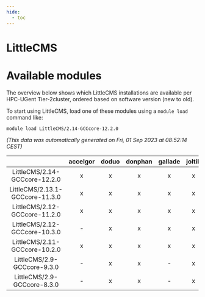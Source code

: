 ```yaml
---
hide:
  - toc
---
```


LittleCMS
=========

# Available modules


The overview below shows which LittleCMS installations are available per HPC-UGent Tier-2cluster, ordered based on software version (new to old).

To start using LittleCMS, load one of these modules using a `module load` command like:

```shell
module load LittleCMS/2.14-GCCcore-12.2.0
```

*(This data was automatically generated on Fri, 01 Sep 2023 at 08:52:14 CEST)*  

| |accelgor|doduo|donphan|gallade|joltik|skitty|swalot|victini|
| :---: | :---: | :---: | :---: | :---: | :---: | :---: | :---: | :---: |
|LittleCMS/2.14-GCCcore-12.2.0|x|x|x|x|x|x|x|x|
|LittleCMS/2.13.1-GCCcore-11.3.0|x|x|x|x|x|x|x|x|
|LittleCMS/2.12-GCCcore-11.2.0|x|x|x|x|x|x|x|x|
|LittleCMS/2.12-GCCcore-10.3.0|-|x|x|x|x|x|x|x|
|LittleCMS/2.11-GCCcore-10.2.0|x|x|x|x|x|x|x|x|
|LittleCMS/2.9-GCCcore-9.3.0|-|x|x|-|x|x|x|x|
|LittleCMS/2.9-GCCcore-8.3.0|-|x|x|-|x|x|x|x|
